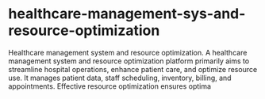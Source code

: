 # healthcare-management-sys-and-resource-optimization
Healthcare management system and resource optimization. A healthcare management system and resource optimization platform primarily aims to streamline hospital operations, enhance patient care, and optimize resource use. It manages patient data, staff scheduling, inventory, billing, and appointments. Effective resource optimization ensures optima
